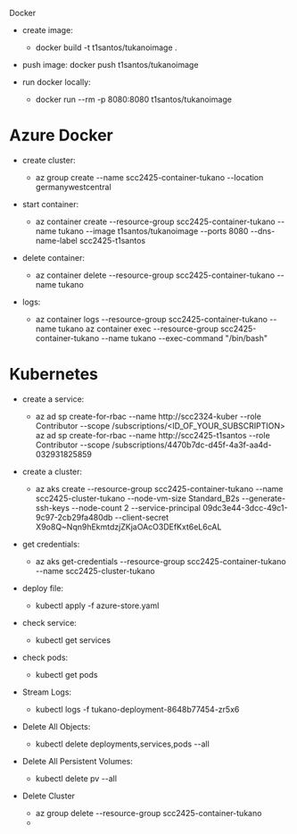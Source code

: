 Docker
* create image:
    -   docker build -t t1santos/tukanoimage .
* push image:
       docker push t1santos/tukanoimage
* run docker locally:
  
    - docker run --rm -p 8080:8080 t1santos/tukanoimage
# Azure Docker
* create cluster:
    -   az group create --name scc2425-container-tukano --location germanywestcentral
* start container:
     - az container create --resource-group scc2425-container-tukano --name tukano --image t1santos/tukanoimage --ports 8080 --dns-name-label scc2425-t1santos


* delete container:
    - az container delete --resource-group scc2425-container-tukano --name tukano 

* logs:
    - az container logs --resource-group scc2425-container-tukano --name tukano
      az container exec --resource-group scc2425-container-tukano --name tukano --exec-command "/bin/bash"

# Kubernetes
* create a service:
    -  az ad sp create-for-rbac --name http://scc2324-kuber --role Contributor --scope /subscriptions/<ID_OF_YOUR_SUBSCRIPTION>
       az ad sp create-for-rbac --name http://scc2425-t1santos --role Contributor --scope /subscriptions/4470b7dc-d45f-4a3f-aa4d-032931825859
* create a cluster:
    - az aks create --resource-group scc2425-container-tukano --name scc2425-cluster-tukano --node-vm-size Standard_B2s --generate-ssh-keys --node-count 2 --service-principal 09dc3e44-3dcc-49c1-9c97-2cb29fa480db --client-secret X9o8Q~Nqn9hEkmtdzjZKjaOAcO3DEfKxt6eL6cAL

* get credentials:
    - az aks get-credentials --resource-group scc2425-container-tukano --name scc2425-cluster-tukano

* deploy file:
    - kubectl apply -f azure-store.yaml

* check service:
    - kubectl get services

* check pods:
    - kubectl get pods

* Stream Logs:
    - kubectl logs -f tukano-deployment-8648b77454-zr5x6

* Delete All Objects:
    -  kubectl delete deployments,services,pods --all

* Delete All Persistent Volumes:
    - kubectl delete pv --all

* Delete Cluster
    - az group delete --resource-group scc2425-container-tukano
    - 